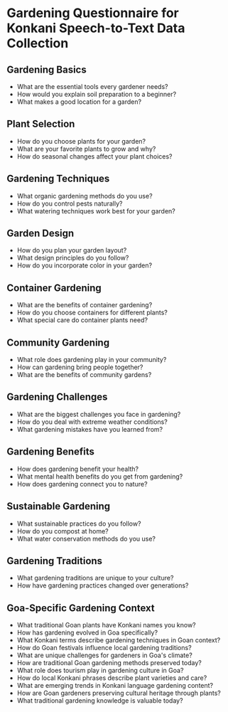 # Gardening Questionnaire for Konkani Speech-to-Text Data Collection

## Gardening Basics

- What are the essential tools every gardener needs?
- How would you explain soil preparation to a beginner?
- What makes a good location for a garden?

## Plant Selection

- How do you choose plants for your garden?
- What are your favorite plants to grow and why?
- How do seasonal changes affect your plant choices?

## Gardening Techniques

- What organic gardening methods do you use?
- How do you control pests naturally?
- What watering techniques work best for your garden?

## Garden Design

- How do you plan your garden layout?
- What design principles do you follow?
- How do you incorporate color in your garden?

## Container Gardening

- What are the benefits of container gardening?
- How do you choose containers for different plants?
- What special care do container plants need?

## Community Gardening

- What role does gardening play in your community?
- How can gardening bring people together?
- What are the benefits of community gardens?

## Gardening Challenges

- What are the biggest challenges you face in gardening?
- How do you deal with extreme weather conditions?
- What gardening mistakes have you learned from?

## Gardening Benefits

- How does gardening benefit your health?
- What mental health benefits do you get from gardening?
- How does gardening connect you to nature?

## Sustainable Gardening

- What sustainable practices do you follow?
- How do you compost at home?
- What water conservation methods do you use?

## Gardening Traditions

- What gardening traditions are unique to your culture?
- How have gardening practices changed over generations?

## Goa-Specific Gardening Context

- What traditional Goan plants have Konkani names you know?
- How has gardening evolved in Goa specifically?
- What Konkani terms describe gardening techniques in Goan context?
- How do Goan festivals influence local gardening traditions?
- What are unique challenges for gardeners in Goa's climate?
- How are traditional Goan gardening methods preserved today?
- What role does tourism play in gardening culture in Goa?
- How do local Konkani phrases describe plant varieties and care?
- What are emerging trends in Konkani language gardening content?
- How are Goan gardeners preserving cultural heritage through plants?
- What traditional gardening knowledge is valuable today?
